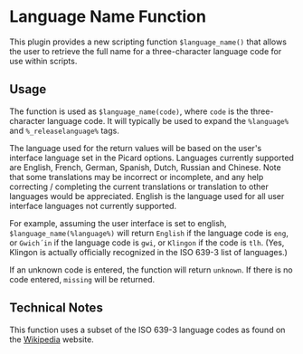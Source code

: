 # Language Name Function

This plugin provides a new scripting function `$language_name()` that allows the user to retrieve the full name for a three-character language code for use within scripts.

## Usage

The function is used as `$language_name(code)`, where `code` is the three-character language code.
It will typically be used to expand the `%language%` and `%_releaselanguage%` tags.

The language used for the return values will be based on the user's interface language set in the Picard options.  Languages currently supported are English, French, German, Spanish, Dutch, Russian and Chinese.  Note that some translations may be incorrect or incomplete, and any help correcting / completing the current translations or translation to other languages would be appreciated.  English is the language used for all user interface languages not currently supported.

For example, assuming the user interface is set to english, `$language_name(%language%)` will return `English` if the language code is `eng`, or `Gwich´in` if the language code is `gwi`, or `Klingon` if the code is `tlh`. (Yes, Klingon is actually officially recognized in the ISO 639-3 list of languages.)

If an unknown code is entered, the function will return `unknown`.  If there is no code entered, `missing` will be returned.

## Technical Notes

This function uses a subset of the ISO 639-3 language codes as found on the [Wikipedia](https://en.wikipedia.org/wiki/List_of_ISO_639-3_codes) website.
